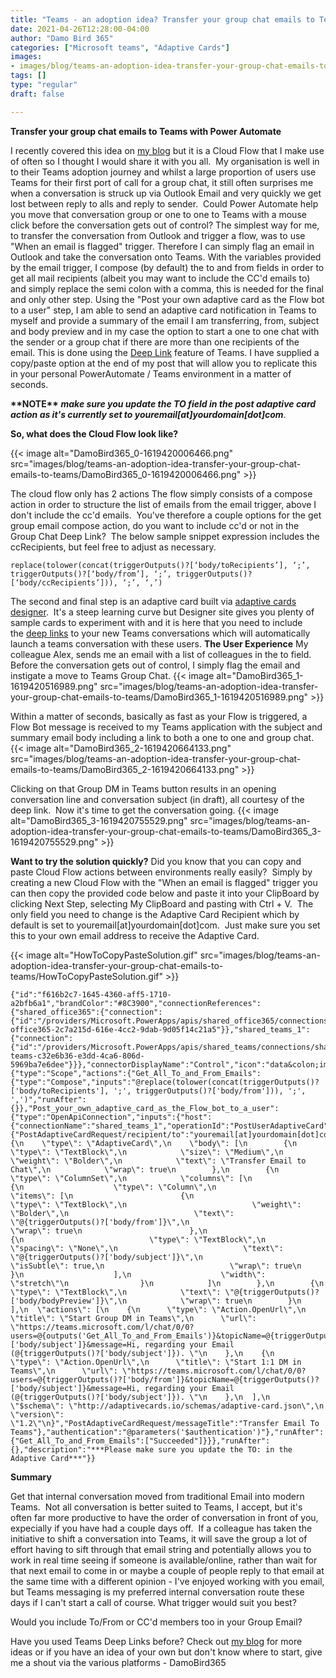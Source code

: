 ```yaml
---
title: "Teams - an adoption idea? Transfer your group chat emails to Teams with Power Automate"
date: 2021-04-26T12:28:00-04:00
author: "Damo Bird 365"
categories: ["Microsoft teams", "Adaptive Cards"]
images:
- images/blog/teams-an-adoption-idea-transfer-your-group-chat-emails-to-teams/DamoBird365_0-1619420006466.png
tags: []
type: "regular"
draft: false

---
```


**Transfer your group chat emails to Teams with Power Automate**

I recently covered this idea on [my
blog](https://damobird365.birdhoose.co.uk/2021/02/11/an-adoption-idea-instantly-transfer-an-email-to-teams-chat-with-powerautomate/) but
it is a Cloud Flow that I make use of often so I thought I would share
it with you all.  My organisation is well in to their Teams adoption
journey and whilst a large proportion of users use Teams for their first
port of call for a group chat, it still often surprises me when a
conversation is struck up via Outlook Email and very quickly we get lost
between reply to alls and reply to sender.  Could Power Automate help
you move that conversation group or one to one to Teams with a mouse
click before the conversation gets out of control?
The simplest way for me, to transfer the conversation from Outlook and
trigger a flow, was to use "When an email is flagged" trigger. Therefore
I can simply flag an email in Outlook and take the conversation onto
Teams.
With the variables provided by the email trigger, I compose (by default)
the to and from fields in order to get all mail recipients (albeit you
may want to include the CC\'d emails to) and simply replace the semi
colon with a comma, this is needed for the final and only other step.
Using the "Post your own adaptive card as the Flow bot to a user" step,
I am able to send an adaptive card notification in Teams to myself and
provide a summary of the email I am transferring, from, subject and body
preview and in my case the option to start a one to one chat with the
sender or a group chat if there are more than one recipients of the
email. This is done using the [Deep
Link](https://docs.microsoft.com/en-us/microsoftteams/platform/concepts/build-and-test/deep-links#generating-a-deep-link-to-a-chat) feature
of Teams.
I have supplied a copy/paste option at the end of my post that will
allow you to replicate this in your personal PowerAutomate / Teams
environment in a matter of seconds. 


**\*\*NOTE\*\*** ***make sure you update the TO field in the post
adaptive card action as it's currently set to
youremail\[at\]yourdomain\[dot\]com***.


**So, what does the Cloud Flow look like?**


{{< image alt="DamoBird365_0-1619420006466.png" src="images/blog/teams-an-adoption-idea-transfer-your-group-chat-emails-to-teams/DamoBird365_0-1619420006466.png" >}}

The cloud flow only has 2 actions
The flow simply consists of a compose action in order to structure the
list of emails from the email trigger, above I don\'t include the cc\'d
emails.  You\'ve therefore a couple options for the get group email
compose action, do you want to include cc\'d or not in the Group Chat
Deep Link?  The below sample snippet expression includes the
ccRecipients, but feel free to adjust as necessary.
``` {.lia-code-sample .language-json}
replace(tolower(concat(triggerOutputs()?[‘body/toRecipients’], ‘;’, triggerOutputs()?[‘body/from’], ‘;’, triggerOutputs()?[‘body/ccRecipients’])), ‘;’, ‘,’)
```
The second and final step is an adaptive card built via [adaptive cards
designer](https://adaptivecards.io/samples/).  It\'s a steep learning
curve but Designer site gives you plenty of sample cards to experiment
with and it is here that you need to include the [deep
links](https://docs.microsoft.com/en-us/microsoftteams/platform/concepts/build-and-test/deep-links#generating-a-deep-link-to-a-chat) to
your new Teams conversations which will automatically launch a teams
conversation with these users.
**The User Experience**
My colleague Alex, sends me an email with a list of colleagues in the to
field.  Before the conversation gets out of control, I simply flag the
email and instigate a move to Teams Group Chat.
{{< image alt="DamoBird365_1-1619420516989.png" src="images/blog/teams-an-adoption-idea-transfer-your-group-chat-emails-to-teams/DamoBird365_1-1619420516989.png" >}}

Within a matter of seconds, basically as fast as your Flow is triggered,
a Flow Bot message is received to my Teams application with the subject
and summary email body including a link to both a one to one and group
chat.  
{{< image alt="DamoBird365_2-1619420664133.png" src="images/blog/teams-an-adoption-idea-transfer-your-group-chat-emails-to-teams/DamoBird365_2-1619420664133.png" >}}

Clicking on that Group DM in Teams button results in an opening
conversation line and conversation subject (in draft), all courtesy of
the deep link.  Now it\'s time to get the conversation going.
{{< image alt="DamoBird365_3-1619420755529.png" src="images/blog/teams-an-adoption-idea-transfer-your-group-chat-emails-to-teams/DamoBird365_3-1619420755529.png" >}}

**Want to try the solution quickly?**
Did you know that you can copy and paste Cloud Flow actions between
environments really easily?  Simply by creating a new Cloud Flow with
the \"When an email is flagged" trigger you can then copy the provided
code below and paste it into your ClipBoard by clicking Next Step,
selecting My ClipBoard and pasting with Ctrl + V.  The only field you
need to change is the Adaptive Card Recipient which by default is set
to youremail\[at\]yourdomain\[dot\]com.  Just make sure you set this to
your own email address to receive the Adaptive Card.


{{< image alt="HowToCopyPasteSolution.gif" src="images/blog/teams-an-adoption-idea-transfer-your-group-chat-emails-to-teams/HowToCopyPasteSolution.gif" >}}

``` {.lia-code-sample .language-json}
{"id":"f616b2c7-1645-4360-aff5-1710-a2bfb6a1","brandColor":"#8C3900","connectionReferences":{"shared_office365":{"connection":{"id":"/providers/Microsoft.PowerApps/apis/shared_office365/connections/shared-office365-2c7a215d-616e-4cc2-9dab-9d05f14c21a5"}},"shared_teams_1":{"connection":{"id":"/providers/Microsoft.PowerApps/apis/shared_teams/connections/shared-teams-c32e6b36-e3dd-4ca6-806d-5969ba7e6dee"}}},"connectorDisplayName":"Control","icon":"data&colon;image/svg+xml;base64,PHN2ZyB3aWR0aD0iMzIiIGhlaWdodD0iMzIiIHZlcnNpb249IjEuMSIgdmlld0JveD0iMCAwIDMyIDMyIiB4bWxucz0iaHR0cDovL3d3dy53My5vcmcvMjAwMC9zdmciPg0KIDxwYXRoIGQ9Im0wIDBoMzJ2MzJoLTMyeiIgZmlsbD0iIzhDMzkwMCIvPg0KIDxwYXRoIGQ9Im04IDEwaDE2djEyaC0xNnptMTUgMTF2LTEwaC0xNHYxMHptLTItOHY2aC0xMHYtNnptLTEgNXYtNGgtOHY0eiIgZmlsbD0iI2ZmZiIvPg0KPC9zdmc+DQo=","isTrigger":false,"operationName":"DamoBird365_Transfer_Email_To_Teams","operationDefinition":{"type":"Scope","actions":{"Get_All_To_and_From_Emails":{"type":"Compose","inputs":"@replace(tolower(concat(triggerOutputs()?['body/toRecipients'], ';', triggerOutputs()?['body/from'])), ';', ',')","runAfter":{}},"Post_your_own_adaptive_card_as_the_Flow_bot_to_a_user":{"type":"OpenApiConnection","inputs":{"host":{"connectionName":"shared_teams_1","operationId":"PostUserAdaptiveCard","apiId":"/providers/Microsoft.PowerApps/apis/shared_teams"},"parameters":{"PostAdaptiveCardRequest/recipient/to":"youremail[at]yourdomain[dot]com;","PostAdaptiveCardRequest/messageBody":"{\n    \"type\": \"AdaptiveCard\",\n    \"body\": [\n        {\n            \"type\": \"TextBlock\",\n            \"size\": \"Medium\",\n            \"weight\": \"Bolder\",\n            \"text\": \"Transfer Email to Chat\",\n            \"wrap\": true\n        },\n        {\n            \"type\": \"ColumnSet\",\n            \"columns\": [\n                {\n                    \"type\": \"Column\",\n                    \"items\": [\n                        {\n                            \"type\": \"TextBlock\",\n                            \"weight\": \"Bolder\",\n                            \"text\": \"@{triggerOutputs()?['body/from']}\",\n                            \"wrap\": true\n                        },\n                        {\n                            \"type\": \"TextBlock\",\n                            \"spacing\": \"None\",\n                            \"text\": \"@{triggerOutputs()?['body/subject']}\",\n                            \"isSubtle\": true,\n                            \"wrap\": true\n                        }\n                    ],\n                    \"width\": \"stretch\"\n                }\n            ]\n        },\n        {\n            \"type\": \"TextBlock\",\n            \"text\": \"@{triggerOutputs()?['body/bodyPreview']}\",\n            \"wrap\": true\n        }\n    ],\n  \"actions\": [\n    {\n      \"type\": \"Action.OpenUrl\",\n      \"title\": \"Start Group DM in Teams\",\n      \"url\": \"https://teams.microsoft.com/l/chat/0/0?users=@{outputs('Get_All_To_and_From_Emails')}&topicName=@{triggerOutputs()?['body/subject']}&message=Hi, regarding your Email (@{triggerOutputs()?['body/subject']}). \"\n    },\n    {\n      \"type\": \"Action.OpenUrl\",\n      \"title\": \"Start 1:1 DM in Teams\",\n      \"url\": \"https://teams.microsoft.com/l/chat/0/0?users=@{triggerOutputs()?['body/from']}&topicName=@{triggerOutputs()?['body/subject']}&message=Hi, regarding your Email (@{triggerOutputs()?['body/subject']}). \"\n    },\n  ],\n    \"$schema\": \"http://adaptivecards.io/schemas/adaptive-card.json\",\n    \"version\": \"1.2\"\n}","PostAdaptiveCardRequest/messageTitle":"Transfer Email To Teams"},"authentication":"@parameters('$authentication')"},"runAfter":{"Get_All_To_and_From_Emails":["Succeeded"]}}},"runAfter":{},"description":"***Please make sure you update the TO: in the Adaptive Card***"}}
```
**Summary**

Get that internal conversation moved from traditional Email into modern
Teams.  Not all conversation is better suited to Teams, I accept, but
it\'s often far more productive to have the order of conversation in
front of you, expecially if you have had a couple days off.  If a
colleague has taken the initiative to shift a conversation into Teams,
it will save the group a lot of effort having to sift through that email
string and potentially allows you to work in real time seeing if someone
is available/online, rather than wait for that next email to come in or
maybe a couple of people reply to that email at the same time with a
different
opinion -  I\'ve enjoyed working with you email, but Teams
messaging is my preferred internal conversation route these days if I
can\'t start a call of course.
What trigger would suit you best?

Would you include To/From or CC\'d members too in your Group Email?

Have you used Teams Deep Links before?
Check out [my blog](https://damobird365.birdhoose.co.uk/) for more ideas
or if you have an idea of your own but don\'t know where to start, give
me a shout via the various platforms - DamoBird365
